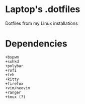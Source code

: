 # Laptop's .dotfiles
Dotfiles from my Linux installations

# Dependencies

    +bspwm
    +sxhkd
    +polybar
    +rofi
    +feh
    +kitty
    +firefox
    +vim/neovim
    +ranger
    +tmux (?)
